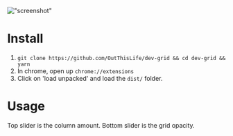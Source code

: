 !["screenshot"](https://i.imgur.com/P3hKfLh.png "screenshot")

# Install

1. `git clone https://github.com/OutThisLife/dev-grid && cd dev-grid && yarn`
2. In chrome, open up `chrome://extensions`
3. Click on 'load unpacked' and load the `dist/` folder.

# Usage

Top slider is the column amount.
Bottom slider is the grid opacity.
